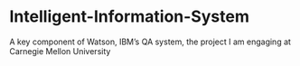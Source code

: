 Intelligent-Information-System
==============================

A key component of Watson, IBM’s QA system, the project I am engaging at Carnegie Mellon University
